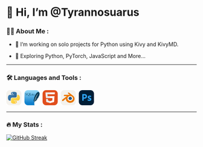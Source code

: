 # 👋 Hi, I’m @Tyrannosuarus

### :man_technologist: About Me :

- :telescope: I’m working on solo projects for Python using Kivy and KivyMD.

- :seedling: Exploring Python, PyTorch, JavaScript and More...


---

### :hammer_and_wrench: Languages and Tools :
<div>
  <img src="https://github.com/tandpfun/skill-icons/blob/main/icons/Python-Light.svg" title="Python" alt="Python" width="40" height="40"/>&nbsp;
  <img src="https://github.com/tandpfun/skill-icons/blob/main/icons/SQLite.svg" title="HTML" alt="HTML" width="40" height="40"/>&nbsp;
  <img src="https://github.com/tandpfun/skill-icons/blob/main/icons/HTML.svg" title="HTML" alt="HTML" width="40" height="40"/>&nbsp;
  <img src="https://github.com/tandpfun/skill-icons/blob/main/icons/Blender-Light.svg" title="HTML" alt="HTML" width="40" height="40"/>&nbsp;
  <img src="https://github.com/tandpfun/skill-icons/blob/main/icons/Photoshop.svg" title="HTML" alt="HTML" width="40" height="40"/>&nbsp;
  
  </div>

---

### :fire: My Stats :

[![GitHub Streak](http://github-readme-streak-stats.herokuapp.com?user=Tyrannosuarus&theme=dark&background=000000)](https://git.io/streak-stats)
